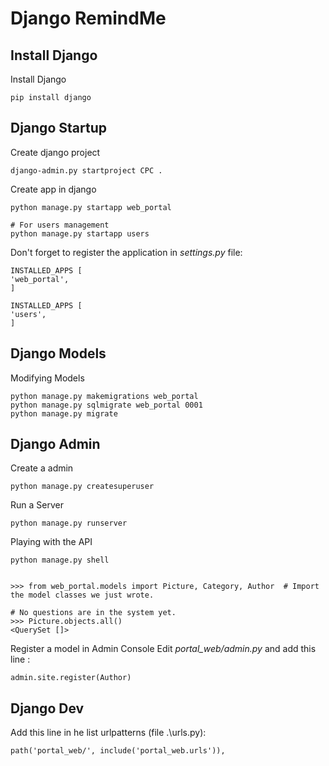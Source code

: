 # Django RemindMe


## Install Django

Install Django

    pip install django

## Django Startup

Create django project

    django-admin.py startproject CPC .

Create app in django

    python manage.py startapp web_portal
    
    # For users management
    python manage.py startapp users

Don't forget to register the application in *settings.py* file:
    
    INSTALLED_APPS [
    'web_portal',
    ]
    
    INSTALLED_APPS [
    'users',
    ]

## Django Models

Modifying Models

    python manage.py makemigrations web_portal
    python manage.py sqlmigrate web_portal 0001
    python manage.py migrate
    

## Django Admin

Create a admin

    python manage.py createsuperuser

Run a Server

    python manage.py runserver
   

Playing with the API

    python manage.py shell


    >>> from web_portal.models import Picture, Category, Author  # Import the model classes we just wrote.

    # No questions are in the system yet.
    >>> Picture.objects.all()
    <QuerySet []>

Register a model in Admin Console
Edit *portal_web/admin.py* and add this line : 

    admin.site.register(Author)
    

## Django Dev

Add this line in he list urlpatterns (file .\urls.py):

    path('portal_web/', include('portal_web.urls')),